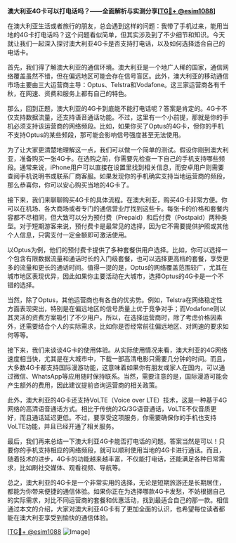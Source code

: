 **澳大利亚4G卡可以打电话吗？——全面解析与实测分享[[TG💪+ @esim1088](https://t.me/s/esim1088)]**

在澳大利亚生活或者旅行的朋友，总会遇到这样的问题：我带了手机过来，能用当地的4G卡打电话吗？这个问题看似简单，但其实涉及到了不少细节和知识。今天就让我们一起深入探讨澳大利亚4G卡是否支持打电话，以及如何选择适合自己的电话卡。

首先，我们得了解澳大利亚的通信环境。澳大利亚是一个地广人稀的国家，通信网络覆盖虽然不错，但在偏远地区可能会存在信号盲区。此外，澳大利亚的移动通信市场主要由三大运营商主导：Optus、Telstra和Vodafone。这三家运营商各有千秋，在网速、资费和服务上都有自己的特色。

那么，回到正题，澳大利亚的4G卡到底能不能打电话呢？答案是肯定的。4G卡不仅支持数据流量，还支持语音通话功能。不过，这里有一个小前提，那就是你的手机必须支持该运营商的网络频段。比如，如果你买了Optus的4G卡，但你的手机不支持Optus的某些频段，那可能会影响信号强度甚至无法使用。

为了让大家更清楚地理解这一点，我们可以做一个简单的测试。假设你刚到澳大利亚，准备购买一张4G卡。在选购之前，你需要先检查一下自己的手机支持哪些频段。通常来说，iPhone用户可以直接在设置里找到相关信息，而安卓用户则需要查阅手机说明书或联系厂商客服。如果发现你的手机确实支持当地运营商的频段，那么恭喜你，你可以安心购买当地的4G卡了。

接下来，我们来聊聊购买4G卡的具体流程。在澳大利亚，购买4G卡非常方便。你可以在机场、各大商场或者专门的通信营业厅找到这些卡。每张卡的价格和套餐内容都不尽相同，但大致可以分为预付费（Prepaid）和后付费（Postpaid）两种类型。对于短期游客来说，预付费卡是最常见的选择，因为它不需要提供护照或其他个人信息，只需支付一定金额即可激活使用。

以Optus为例，他们的预付费卡提供了多种套餐供用户选择。比如，你可以选择一个包含有限数据流量和通话时长的入门级套餐，也可以选择更高档的套餐，享受更多的流量和更长的通话时间。值得一提的是，Optus的网络覆盖范围较广，尤其在城市地区表现优异，因此如果你主要活动在大城市，选择Optus的4G卡是一个不错的选择。

当然，除了Optus，其他运营商也有各自的优劣势。例如，Telstra在网络稳定性方面表现突出，特别是在偏远地区的信号质量上优于竞争对手；而Vodafone则以其灵活的资费方案吸引了不少用户。所以，在选择运营商时，除了考虑价格因素外，还需要结合个人的实际需求，比如你是否经常前往偏远地区、对网速的要求如何等等。

接下来，我们来谈谈4G卡的使用体验。从实际使用情况来看，澳大利亚的4G网络速度相当快，尤其是在大城市中，下载一部高清电影只需要几分钟的时间。而且，大多数4G卡都支持国际漫游功能，这意味着如果你有朋友或家人在国内，可以通过微信、WhatsApp等应用随时保持联系。当然，需要注意的是，国际漫游可能会产生额外的费用，因此建议提前咨询运营商的相关政策。

此外，澳大利亚的4G卡还支持VoLTE（Voice over LTE）技术，这是一种基于4G网络的高清语音通话方式。相比于传统的2G/3G语音通话，VoLTE不仅音质更好，而且通话延迟更低。不过，要享受这项服务，你需要确保你的手机也支持VoLTE功能，并且已经开通了相关服务。

最后，我们再来总结一下澳大利亚4G卡能否打电话的问题。答案当然是可以！只要你的手机支持相应的网络频段，就可以顺利使用当地的4G卡进行通话。而且，随着技术的进步，4G卡的功能越来越丰富，不仅能打电话，还能满足各种日常需求，比如刷社交媒体、观看视频、导航等。

总之，澳大利亚的4G卡是一个非常实用的选择，无论是短期旅游还是长期居住，都能为你带来便捷的通信体验。如果你正在为选择哪款4G卡发愁，不妨根据自己的实际需求，对比不同运营商的套餐和优惠活动，找到最适合自己的那一款。相信通过本文的介绍，大家对澳大利亚4G卡有了更加全面的认识，也希望每位读者都能在澳大利亚享受到愉快的通信体验。

[[TG💪+ @esim1088](https://t.me/s/esim1088) ![Image](https://i.postimg.cc/4NQfJmqS/Snipaste-2025-05-13-00-14-12.png)]